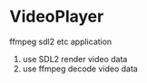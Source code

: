 # VideoPlayer
ffmpeg sdl2 etc application
1. use SDL2 render video data
2. use ffmpeg decode video data

